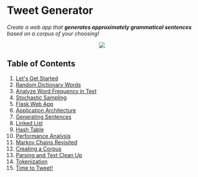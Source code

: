 # Tweet Generator

_Create a web app that **generates approximately grammatical sentences** based on a corpus of your choosing!_

<p align="center"><img src="https://user-images.githubusercontent.com/371368/233214484-5846e2c4-b85d-4068-acde-dfc555871189.jpg"></p>

## Table of Contents

1. [Let's Get Started](P00-Lets-Get-Started/README.md)
1. [Random Dictionary Words](P01-Random-Dictionary-Words/README.md)
1. [Analyze Word Frequency in Text](P02-Analyze-Word-Frequency-in-Text/README.md)
1. [Stochastic Sampling](P03-Stochastic-Sampling/README.md)
1. [Flask Web App](P04-Flask-Web-App/README.md)
1. [Application Architecture](P05-Application-Architecture/README.md)
1. [Generating Sentences](P06-Generating-Sentences/README.md)
1. [Linked List](P07-Linked-List/README.md)
1. [Hash Table](P08-Hash-Table/README.md)
1. [Performance Analysis](P09-Performance-Analysis/README.md)
1. [Markov Chains Revisited](P10-Markov-Chains-Revisited/README.md)
1. [Creating a Corpus](P11-Creating-a-Corpus/README.md)
1. [Parsing and Text Clean Up](P12-Parsing-Text-Clean-Up/README.md)
1. [Tokenization](P13-Tokenization/README.md)
1. [Time to Tweet!](P14-Time-to-Tweet/README.md)
